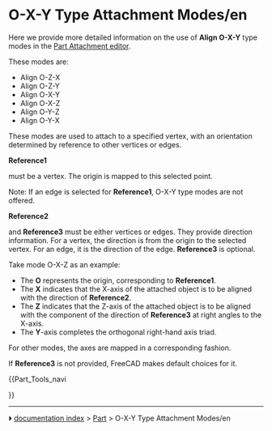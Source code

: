 # O-X-Y Type Attachment Modes/en
Here we provide more detailed information on the use of **Align O-X-Y** type modes in the [Part Attachment editor](Part_EditAttachment.md).

These modes are:

-   Align O-Z-X
-   Align O-Z-Y
-   Align O-X-Y
-   Align O-X-Z
-   Align O-Y-Z
-   Align O-Y-X

These modes are used to attach to a specified vertex, with an orientation determined by reference to other vertices or edges.


**Reference1**

must be a vertex. The origin is mapped to this selected point.

Note: If an edge is selected for **Reference1**, O-X-Y type modes are not offered.


**Reference2**

and **Reference3** must be either vertices or edges. They provide direction information. For a vertex, the direction is from the origin to the selected vertex. For an edge, it is the direction of the edge. **Reference3** is optional.

Take mode O-X-Z as an example:

-   The **O** represents the origin, corresponding to **Reference1**.
-   The **X** indicates that the X-axis of the attached object is to be aligned with the direction of **Reference2**.
-   The **Z** indicates that the Z-axis of the attached object is to be aligned with the component of the direction of **Reference3** at right angles to the X-axis.
-   The **Y**-axis completes the orthogonal right-hand axis triad.

For other modes, the axes are mapped in a corresponding fashion.

If **Reference3** is not provided, FreeCAD makes default choices for it.


{{Part_Tools_navi

}}



---
⏵ [documentation index](../README.md) > [Part](Category_Part.md) > O-X-Y Type Attachment Modes/en
